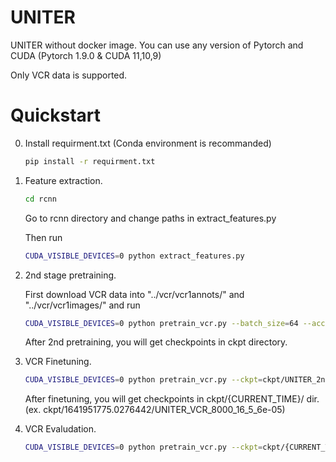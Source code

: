 # UNITER
UNITER without docker image.
You can use any version of Pytorch and CUDA
(Pytorch 1.9.0 & CUDA 11,10,9)

Only VCR data is supported.

# Quickstart
0. Install requirment.txt (Conda environment is recommanded)
    ```bash
    pip install -r requirment.txt
    ```
1. Feature extraction.
    ```bash
    cd rcnn
    ```
    Go to rcnn directory and change paths in extract_features.py

    Then run
    ```bash
    CUDA_VISIBLE_DEVICES=0 python extract_features.py
    ```

2. 2nd stage pretraining.

    First download VCR data into
    "../vcr/vcr1annots/" and "../vcr/vcr1images/"
    and run
    ```bash
    CUDA_VISIBLE_DEVICES=0 python pretrain_vcr.py --batch_size=64 --accum_steps=4
    ```
    After 2nd pretraining, you will get checkpoints in ckpt directory.

3. VCR Finetuning.
    ```bash
    CUDA_VISIBLE_DEVICES=0 python pretrain_vcr.py --ckpt=ckpt/UNITER_2nd_45000_64_4 --batch_size=16 --accum_steps=5 --train_step=8000
    ```
    After finetuning, you will get checkpoints in ckpt/{CURRENT_TIME}/ dir. (ex. ckpt/1641951775.0276442/UNITER_VCR_8000_16_5_6e-05)

4. VCR Evaludation.
    ```bash
    CUDA_VISIBLE_DEVICES=0 python pretrain_vcr.py --ckpt=ckpt/{CURRENT_TIME}/UNITER_VCR_8000_16_5_6e-05 --data_type=val --config=config/uniter-base_vcr.json
    ```
